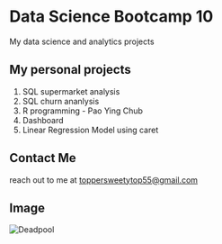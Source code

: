 # Data Science Bootcamp 10
My data science and analytics projects

## My personal projects
1. SQL supermarket analysis
2. SQL churn ananlysis
3. R programming - Pao Ying Chub
4. Dashboard
5. Linear Regression Model using caret

## Contact Me
reach out to me at toppersweetytop55@gmail.com

## Image
![Deadpool](https://filmymantra.com/wp-content/uploads/2018/05/deadpool.jpg)
